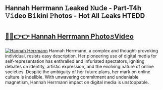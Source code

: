 ## Hannah Herrmann 𝙻eaked 𝙽u𝚍e - Part-T4h 𝚅𝚒deo B𝚒kini 𝙿hotos - Hot All 𝙻eaks HTEDD

# <h2><a href="http://ld24t9.urlbe.top/?page=Hannah+Herrmann">🔗🔗👉👉 Hannah Herrmann P𝚑oto𝚜Vid𝚎o</a></h2>

[![Hannah Herrmann](https://i.imgur.com/eBuTRDB.gif)](http://ld24t9.urlbe.top/?page=Hannah+Herrmann)
Hannah Herrmann, a complex and thought-provoking individual, resists easy description. Her pioneering use of digital media for self-representation has enthralled and infuriated spectators, igniting debates on identity, artistic expression, and the evolving nature of online societies. Despite the ambiguity of her future plans, her mark on online culture is indelible. With unwavering commitment and undeniable magnetism, Hannah Herrmann impact on digital media is unstoppable.
